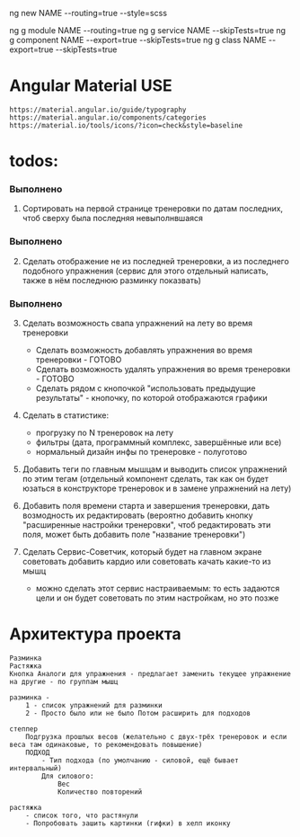 ng new NAME --routing=true --style=scss

ng g module NAME --routing=true
ng g service NAME --skipTests=true
ng g component NAME --export=true --skipTests=true
ng g class NAME --export=true --skipTests=true


# Angular Material USE
	https://material.angular.io/guide/typography
	https://material.angular.io/components/categories
	https://material.io/tools/icons/?icon=check&style=baseline



# todos:

### Выполнено
1. Сортировать на первой странице тренеровки по датам последних, чтоб сверху была последняя невыполнвшаяся

### Выполнено
2. Сделать отображение не из последней тренеровки, а из последнего подобного упражнения (сервис для этого отдельный написать, также в нём последнюю разминку показвать)

### Выполнено
3. Сделать возможность свапа упражнений на лету во время тренеровки
	- Сделать возможность добавлять упражнения во время тренеровки - ГОТОВО
	- Сделать возможность удалять упражнения во время тренеровки - ГОТОВО
	- Сделать рядом с кнопочкой "использовать предыдущие результаты" - кнопочку, по которой отображаются графики 

4. Сделать в статистике:
	- прогрузку по N тренеровок на лету
	- фильтры (дата, программный комплекс, завершённые или все)
	- нормальный дизайн инфы по тренеровке - полуготово

5. Добавить теги по главным мышцам и выводить список упражнений по этим тегам (отдельный компонент сделать, так как он будет юзаться в конструкторе тренеровок и в замене упражнений на лету)

6. Добавить поля времени старта и завершения тренеровки, дать возмодность их редактировать (вероятно добавить кнопку "расширенные настройки тренеровки", чтоб редактировать эти поля, может быть добавить поле "название тренеровки")

7. Сделать Сервис-Советчик, который будет на главном экране советовать добавить кардио или советовать качать какие-то из мышц
	- можно сделать этот сервис настраиваемым: то есть задаются цели и он будет советовать по этим настройкам, но это позже


# Архитектура проекта

	Разминка
	Растяжка
	Кнопка Аналоги для упражнения - предлагает заменить текущее упражнение на другие - по группам мышц

	разминка -
		1 - список упражнений для разминки
		2 - Просто было или не было Потом расширить для подходов

	степпер
		Подгрузка прошлых весов (желательно с двух-трёх тренеровок и если веса там одинаковые, то рекомендовать повышение)
		ПОДХОД
			- Тип подхода (по умолчанию - силовой, ещё бывает интервальный)
			Для силового:
				Вес
				Количество повторений

	растяжка
		- список того, что растянули
		- Попробовать зашить картинки (гифки) в хелп иконку
